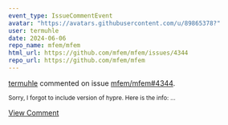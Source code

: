 ```yaml
---
event_type: IssueCommentEvent
avatar: "https://avatars.githubusercontent.com/u/89865378?"
user: termuhle
date: 2024-06-06
repo_name: mfem/mfem
html_url: https://github.com/mfem/mfem/issues/4344
repo_url: https://github.com/mfem/mfem
---
```


<a href='https://github.com/termuhle' target='_blank'>termuhle</a> commented on issue <a href='https://github.com/mfem/mfem/issues/4344' target='_blank'>mfem/mfem#4344</a>.

<small>Sorry, I forgot to include version of hypre.  Here is the info:...</small>

<a href='https://github.com/mfem/mfem/issues/4344' target='_blank'>View Comment</a>